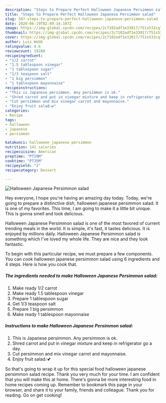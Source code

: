 ```yaml
---
description: "Steps to Prepare Perfect Halloween Japanese Persimmon salad"
title: "Steps to Prepare Perfect Halloween Japanese Persimmon salad"
slug: 567-steps-to-prepare-perfect-halloween-japanese-persimmon-salad
date: 2020-06-19T02:49:14.107Z
image: https://img-global.cpcdn.com/recipes/2c7102adf1e33017/751x532cq70/halloween-japanese-persimmon-salad-recipe-main-photo.jpg
thumbnail: https://img-global.cpcdn.com/recipes/2c7102adf1e33017/751x532cq70/halloween-japanese-persimmon-salad-recipe-main-photo.jpg
cover: https://img-global.cpcdn.com/recipes/2c7102adf1e33017/751x532cq70/halloween-japanese-persimmon-salad-recipe-main-photo.jpg
author: Luis Webb
ratingvalue: 4.6
reviewcount: 19280
recipeingredient:
- "1/2 carrot"
- "1.5 tablespoon vinegar"
- "1 tablespoon sugar"
- "1/3 teaspoon salt"
- "1 big persimmon"
- "1 tablespoon mayonnaise"
recipeinstructions:
- "This is Japanese persimmon. Any persimmon is ok."
- "Shred carrot and put in vinegar mixture and keep in refrigerator go a day."
- "Cut persimmon and mix vinegar carrot and mayonnaise."
- "Enjoy fruit salad🎶💕"
categories:
- Recipe
tags:
- halloween
- japanese
- persimmon

katakunci: halloween japanese persimmon 
nutrition: 141 calories
recipecuisine: American
preptime: "PT29M"
cooktime: "PT35M"
recipeyield: "2"
recipecategory: Dessert

---
```



![Halloween Japanese Persimmon salad](https://img-global.cpcdn.com/recipes/2c7102adf1e33017/751x532cq70/halloween-japanese-persimmon-salad-recipe-main-photo.jpg)

Hey everyone, I hope you're having an amazing day today. Today, we're going to prepare a distinctive dish, halloween japanese persimmon salad. It is one of my favorites. This time, I am going to make it a little bit unique. This is gonna smell and look delicious.



Halloween Japanese Persimmon salad is one of the most favored of current trending meals in the world. It is simple, it's fast, it tastes delicious. It is enjoyed by millions daily. Halloween Japanese Persimmon salad is something which I've loved my whole life. They are nice and they look fantastic.


To begin with this particular recipe, we must prepare a few components. You can cook halloween japanese persimmon salad using 6 ingredients and 4 steps. Here is how you cook that.

<!--inarticleads1-->

##### The ingredients needed to make Halloween Japanese Persimmon salad:

1. Make ready 1/2 carrot
1. Make ready 1.5 tablespoon vinegar
1. Prepare 1 tablespoon sugar
1. Get 1/3 teaspoon salt
1. Prepare 1 big persimmon
1. Make ready 1 tablespoon mayonnaise




<!--inarticleads2-->

##### Instructions to make Halloween Japanese Persimmon salad:

1. This is Japanese persimmon. Any persimmon is ok.
1. Shred carrot and put in vinegar mixture and keep in refrigerator go a day.
1. Cut persimmon and mix vinegar carrot and mayonnaise.
1. Enjoy fruit salad🎶💕




So that's going to wrap it up for this special food halloween japanese persimmon salad recipe. Thank you very much for your time. I am confident that you will make this at home. There's gonna be more interesting food in home recipes coming up. Remember to bookmark this page in your browser, and share it to your family, friends and colleague. Thank you for reading. Go on get cooking!

